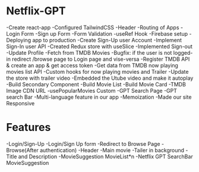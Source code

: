 # Netflix-GPT

-Create react-app
-Configured TailwindCSS
-Header
-Routing of Apps
-Login Form
-Sign up Form
-Form Validation
-useRef Hook
-Firebase setup
-Deploying app to production
-Create Sign-Up user Account
-Implement Sign-In user API
-Created Redux store with useSlice
-Implemented Sign-out
-Update Profile
-Fetch from TMDB Movies
-Bugfix: if the user is not logged-in redirect /browse page to Login page and vise-versa
-Register TMDB API & create an app & get access token
-Get data from TMDB now playing movies list API
-Custom hooks for now playing movies and Trailer
-Update the store with trailer video
-Embedded the Utube video and make it autoplay
-Build Secondary Component
-Build Movie List
-Build Movie Card
-TMDB Image CDN URL
-usePopularMovies Custom 
-GPT Search Page
-GPT search Bar
-Multi-language feature in our app
-Memoization
-Made our site Responsive

# Features
-Login/Sign-Up
    -Login/Sign Up form
    -Redirect to Browse Page
-Browse(After authentication)
    -Header
    -Main movie
        -Tailer in background
        -Title and Description
        -MovieSuggestion
            MovieList*n
-Netflix GPT
    SearchBar
    MovieSuggestion